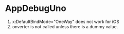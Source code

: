 # AppDebugUno

1. x:DefaultBindMode="OneWay" does not work for iOS
2. onverter is not called unless there is a dummy value.  
